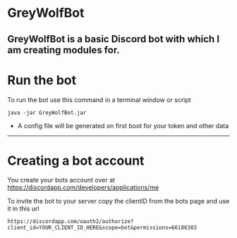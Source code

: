 # GreyWolfBot
GreyWolfBot is a basic Discord bot with which I am creating modules for.
---
# Run the bot
To run the bot use this command in a terminal window or script
```
java -jar GreyWolfBot.jar
```
* A config file will be generated on first boot for your token and other data
---
# Creating a bot account
You create your bots account over at https://discordapp.com/developers/applications/me

To invite the bot to your server copy the clientID from the bots page and use it in this url
```
https://discordapp.com/oauth2/authorize?client_id=YOUR_CLIENT_ID_HERE&scope=bot&permissions=66186303
```